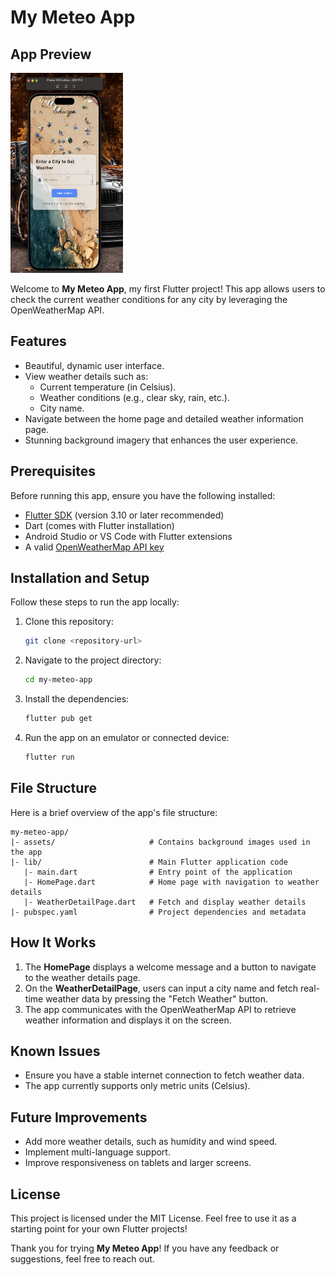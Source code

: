 # My Meteo App

## App Preview
<img src="./assets/Screenshot 2025-01-16 at 21.29.54.png" width="180" height="320" alt="MeteoApp Screenshot">

Welcome to **My Meteo App**, my first Flutter project! This app allows users to check the current weather conditions for any city by leveraging the OpenWeatherMap API.

## Features
- Beautiful, dynamic user interface.
- View weather details such as:
  - Current temperature (in Celsius).
  - Weather conditions (e.g., clear sky, rain, etc.).
  - City name.
- Navigate between the home page and detailed weather information page.
- Stunning background imagery that enhances the user experience.

## Prerequisites
Before running this app, ensure you have the following installed:
- [Flutter SDK](https://docs.flutter.dev/get-started/install) (version 3.10 or later recommended)
- Dart (comes with Flutter installation)
- Android Studio or VS Code with Flutter extensions
- A valid [OpenWeatherMap API key](https://openweathermap.org/api)

## Installation and Setup
Follow these steps to run the app locally:
1. Clone this repository:
   ```bash
   git clone <repository-url>
   ```
2. Navigate to the project directory:
   ```bash
   cd my-meteo-app
   ```
3. Install the dependencies:
   ```bash
   flutter pub get
   ```
4. Run the app on an emulator or connected device:
   ```bash
   flutter run
   ```

## File Structure
Here is a brief overview of the app's file structure:
```
my-meteo-app/
|- assets/                     # Contains background images used in the app
|- lib/                        # Main Flutter application code
   |- main.dart                # Entry point of the application
   |- HomePage.dart            # Home page with navigation to weather details
   |- WeatherDetailPage.dart   # Fetch and display weather details
|- pubspec.yaml                # Project dependencies and metadata
```

## How It Works
1. The **HomePage** displays a welcome message and a button to navigate to the weather details page.
2. On the **WeatherDetailPage**, users can input a city name and fetch real-time weather data by pressing the "Fetch Weather" button.
3. The app communicates with the OpenWeatherMap API to retrieve weather information and displays it on the screen.

## Known Issues
- Ensure you have a stable internet connection to fetch weather data.
- The app currently supports only metric units (Celsius).

## Future Improvements
- Add more weather details, such as humidity and wind speed.
- Implement multi-language support.
- Improve responsiveness on tablets and larger screens.

## License
This project is licensed under the MIT License. Feel free to use it as a starting point for your own Flutter projects!

Thank you for trying **My Meteo App**! If you have any feedback or suggestions, feel free to reach out.
